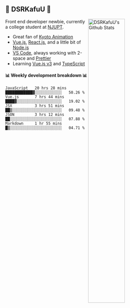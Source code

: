 ## 🍥 DSRKafuU 🍥

<img align="right" alt="DSRKafuU's Github Stats" width="48%" src="https://github-readme-stats.vercel.app/api?username=dsrkafuu&count_private=true&show_icons=true&title_color=7793cc&icon_color=7793cc&text_color=595858&bg_color=ffffff" />

Front end developer newbie, currently a college student at [NJUPT](https://www.njupt.edu.cn).

- Great fan of [Kyoto Animation](https://www.kyotoanimation.co.jp)
- [Vue.js](https://vuejs.org), [React.js](https://reactjs.org), and a little bit of [Node.js](https://nodejs.org)
- [VS Code](https://code.visualstudio.com), always working with 2-space and [Prettier](https://prettier.io)
- Learning [Vue.js v3](https://v3.vuejs.org) and [TypeScript](https://www.typescriptlang.org)

#### :bar_chart: Weekly development breakdown :bar_chart:

<!--START_SECTION:waka-->
```text
JavaScript   20 hrs 28 mins  ████████████▓░░░░░░░░░░░░   50.26 % 
Vue.js       7 hrs 44 mins   ████▓░░░░░░░░░░░░░░░░░░░░   19.02 % 
JSX          3 hrs 51 mins   ██▒░░░░░░░░░░░░░░░░░░░░░░   09.48 % 
JSON         3 hrs 12 mins   ██░░░░░░░░░░░░░░░░░░░░░░░   07.88 % 
Markdown     1 hr 55 mins    █▒░░░░░░░░░░░░░░░░░░░░░░░   04.71 % 
```
<!--END_SECTION:waka-->
